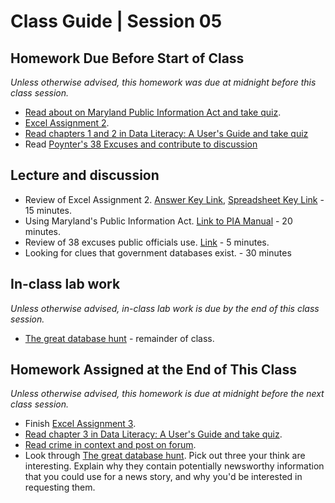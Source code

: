 # Class Guide | Session 05

## Homework Due Before Start of Class
*Unless otherwise advised, this homework was due at midnight before this class session.*

* [Read about on Maryland Public Information Act and take quiz](../04/04-Homework-Assigned/C-PIA-readings.md).
* [Excel Assignment 2](../04/04-Homework-Assigned/A-excel-assignment-2.md).
* [Read chapters 1 and 2 in Data Literacy: A User's Guide and take quiz](../04/04-Homework-Assigned/B-data-literacy-reading-quiz-ch-1+2.md)
* Read [Poynter's 38 Excuses and contribute to discussion](https://umd.instructure.com/courses/1259604/discussion_topics/3575074)

## Lecture and discussion

* Review of Excel Assignment 2. [Answer Key Link](../04/04-Homework-Assigned/A-excel-assignment-2-key.md), [Spreadsheet Key Link](../04/04-Homework-Assigned/data/school_lunch_2018_key.xlsx) - 15 minutes.
* Using Maryland's Public Information Act. [Link to PIA Manual](http://www.marylandattorneygeneral.gov/OpenGov%20Documents/PIA_manual_printable.pdf) - 20 minutes.
* Review of 38 excuses public officials use. [Link](https://umd.instructure.com/courses/1259604/discussion_topics/3575074) - 5 minutes.
* Looking for clues that government databases exist. - 30 minutes

## In-class lab work
*Unless otherwise advised, in-class lab work is due by the end of this class session.*   

* [The great database hunt](05-In-Class-Lab/05-database-hunt.md) - remainder of class.

## Homework Assigned at the End of This Class
*Unless otherwise advised, this homework is due at midnight before the next class session.*   
* Finish [Excel Assignment 3](05-Homework-Assigned/A-excel-assignment-3.md).
* [Read chapter 3 in Data Literacy: A User's Guide and take quiz](05-Homework-Assigned/B-data-literacy-reading-quiz-ch-3.md).
* [Read crime in context and post on forum](05-Homework-Assigned/C-crime-in-context-discussion.md).
* Look through [The great database hunt](05-In-Class-Lab/05-database-hunt.md).  Pick out three your think are interesting. Explain why they contain potentially newsworthy information that you could use for a news story, and why you'd be interested in requesting them.
